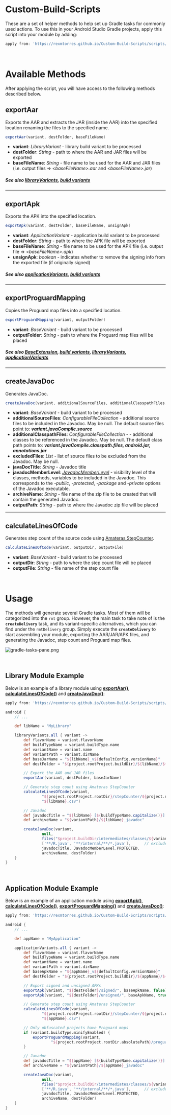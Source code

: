 Custom-Build-Scripts
======

These are a set of helper methods to help set up Gradle tasks for commonly used actions.  To use this in your Android Studio Gradle projects, apply this script into your module by adding:
```gradle
apply from: 'https://rexmtorres.github.io/Custom-Build-Scripts/scripts/rmt.gradle'
```

<br/>  

Available Methods
======

After applying the script, you will have access to the following methods described below.

## **exportAar**
Exports the AAR and extracts the JAR (inside the AAR) into the specified location renaming the files to the specified name.
  
```gradle
exportAar(variant, destFolder, baseFileName)
```
* **variant**: *LibraryVariant* - library build variant to be processed
* **destFolder**: *String* - path to where the AAR and JAR files will be exported
* **baseFileName**: *String* - file name to be used for the AAR and JAR files
(i.e. output files => *&lt;baseFileName>.aar* and *&lt;baseFileName>.jar*)

##### See also [libraryVariants](https://google.github.io/android-gradle-dsl/current/com.android.build.gradle.LibraryExtension.html#com.android.build.gradle.LibraryExtension:libraryVariants), [build variants](https://developer.android.com/studio/build/build-variants)

---

## **exportApk**
Exports the APK into the specified location.

```gradle
exportApk(variant, destFolder, baseFileName, unsignApk)
```
* **variant**: *ApplicationVariant* - application build variant to be processed
* **destFolder**: *String* - path to where the APK file will be exported
* **baseFileName**: *String* - file name to be used for the APK file (i.e. output file => *&lt;baseFileName>.apk*)
* **unsignApk**: *boolean* - indicates whether to remove the signing info from the exported file
(if originally signed)

##### See also [applicationVariants](https://google.github.io/android-gradle-dsl/current/com.android.build.gradle.AppExtension.html#com.android.build.gradle.AppExtension:applicationVariants), [build variants](https://developer.android.com/studio/build/build-variants)

---

## **exportProguardMapping**
Copies the Proguard map files into a specified location.

```gradle
exportProguardMapping(variant, outputFolder)
```
* **variant**: *BaseVariant* - build variant to be processed
* **outputFolder**: *String* - path to where the Proguard map files will be placed

##### See also [BaseExtension](https://google.github.io/android-gradle-dsl/current/com.android.build.gradle.BaseExtension.html), [build variants](https://developer.android.com/studio/build/build-variants), [libraryVariants](https://google.github.io/android-gradle-dsl/current/com.android.build.gradle.LibraryExtension.html#com.android.build.gradle.LibraryExtension:libraryVariants), [applicationVariants](https://google.github.io/android-gradle-dsl/current/com.android.build.gradle.AppExtension.html#com.android.build.gradle.AppExtension:applicationVariants)

---

## **createJavaDoc**
Generates JavaDoc.

```gradle
createJavaDoc(variant, additionalSourceFiles, additionalClasspathFiles, excludedFiles, javaDocTitle, javadocMemberLevel, archiveName, outputPath)
```
* **variant**: *BaseVariant* - build variant to be processed
* **additionalSourceFiles**: *ConfigurableFileCollection* - additional source files to be included in the Javadoc.  May be null.  The default source files point to: ***variant.javaCompile.source***
* **additionalClasspathFiles**: *ConfigurableFileCollection* - - additional classes to be referenced in the Javadoc.  May be null.  The default class path points to: ***variant.javaCompile.classpath.files, android.jar, annotations.jar***
* **excludedFiles**: *List* - list of source files to be excluded from the Javadoc.  May be null.
* **javaDocTitle**: *String* - Javadoc title
* **javadocMemberLevel**: *[JavadocMemberLevel](https://docs.gradle.org/current/javadoc/org/gradle/external/javadoc/JavadocMemberLevel.html)* - visibility level of the classes, methods, variables to be included in the Javadoc.  This corresponds to the *-public*, *-protected*, *-package* and *-private* options of the Javadoc executable.
* **archiveName**: *String* - file name of the zip file to be created that will contain the generated Javadoc.
* **outputPath**: *String* - path to where the Javadoc zip file will be placed

---

## **calculateLinesOfCode**
Generates step count of the source code using [Amateras StepCounter](http://amateras.osdn.jp/cgi-bin/fswiki/wiki.cgi?page=StepCounter).
  
  ```gradle
  calculateLinesOfCode(variant, outputDir, outputFile)
  ```
  * **variant**: *BaseVariant* - build variant to be processed
  * **outputDir**: *String* - path to where the step count file will be placed
  * **outputFile**: *String* - file name of the step count file

<br/>  

Usage
======

The methods will generate several Gradle tasks.  Most of them will be categorized into the `rmt` group.  However, the main task to take note of is the **`createDelivery`** task, and its variant-specific alternatives, which you can find under the `rmtDelivery` group.  Simply execute the **`createDelivery`** to start assembling your module, exporting the AAR/JAR/APK files, and generating the Javadoc, step count and Proguard map files.

![gradle-tasks-pane.png](docs/gradle-tasks-pane.png)

<br/>  

## Library Module Example

Below is an example of a library module using [**exportAar()**](#exportaar), [**calculateLinesOfCode()**](#calculatelinesofcode) and [**createJavaDoc()**](#createjavadoc):
```gradle
apply from: 'https://rexmtorres.github.io/Custom-Build-Scripts/scripts/rmt.gradle'

android {
    // ...

    def libName = "MyLibrary"

    libraryVariants.all { variant ->
        def flavorName = variant.flavorName
        def buildTypeName = variant.buildType.name
        def variantName = variant.name
        def variantPath = variant.dirName
        def baseJarName = "${libName}_v${defaultConfig.versionName}"
        def destFolder = "${project.rootProject.buildDir}/${libName}/${variantPath}"

        // Export the AAR and JAR files
        exportAar(variant, destFolder, baseJarName)

        // Generate step count using Amateras StepCounter
        calculateLinesOfCode(variant,
                "${project.rootProject.rootDir}/stepCounter/${project.name}/${variantPath}",
                "${libName}.csv")

        // Javadoc
        def javadocTitle = "${libName} [${buildTypeName.capitalize()}] - v${defaultConfig.versionName} API Reference"
        def archiveName = "${variantPath}/${libName}_javadoc"

        createJavaDoc(variant,
                null,                                                               // no additional sources
                files("$project.buildDir/intermediates/classes/${variantPath}"),    // add a class reference so that JavaDoc can still find the excluded classes
                ['**/R.java', '**/internal/**/*.java'],      // exclude these files
                javadocTitle, JavadocMemberLevel.PROTECTED,
                archiveName, destFolder)
    }
}
```

<br/>  

## Application Module Example

Below is an example of an application module using [**exportApk()**](#exportapk), [**calculateLinesOfCode()**](#calculatelinesofcode), [**exportProguardMapping()**](#exportproguardmapping) and [**createJavaDoc()**](#createjavadoc):
```gradle
apply from: 'https://rexmtorres.github.io/Custom-Build-Scripts/scripts/rmt.gradle'

android {
    // ...

    def appName = "MyApplication"

    applicationVariants.all { variant ->
        def flavorName = variant.flavorName
        def buildTypeName = variant.buildType.name
        def variantName = variant.name
        def variantPath = variant.dirName
        def baseApkName = "${appName}_v${defaultConfig.versionName}"
        def destFolder = "${project.rootProject.buildDir}/${appName}/${variantPath}"

        // Export signed and unsigned APKs
        exportApk(variant, "${destFolder}/signed/", baseApkName, false)
        exportApk(variant, "${destFolder}/unsigned/", baseApkName, true)

        // Generate step count using Amateras StepCounter
        calculateLinesOfCode(variant,
                "${project.rootProject.rootDir}/stepCounter/${project.name}/${variantPath}",
                "${appName}.csv")

        // Only obfuscated projects have Proguard maps
        if (variant.buildType.minifyEnabled) {
            exportProguardMapping(variant,
                    "${project.rootProject.rootDir.absolutePath}/proguardMap/${project.name}/${variantPath}/${baseApkName}")
        }

        // Javadoc
        def javadocTitle = "${appName} [${buildTypeName.capitalize()}] - v${defaultConfig.versionName} API Reference"
        def archiveName = "${variantPath}/${appName}_javadoc"

        createJavaDoc(variant,
                null,                                                               // no additional sources
                files("$project.buildDir/intermediates/classes/${variantPath}"),    // add a class reference so that JavaDoc can still find the excluded classes
                ['**/R.java', '**/internal/**/*.java'],      // exclude these files
                javadocTitle, JavadocMemberLevel.PROTECTED,
                archiveName, destFolder)
    }
}
```
